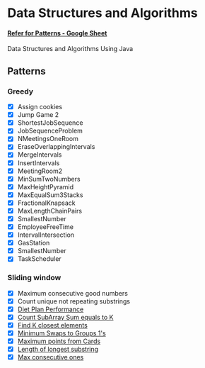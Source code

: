 # Data Structures and Algorithms
#### [Refer for Patterns - Google Sheet](https://docs.google.com/spreadsheets/d/1LZ1iv_OcNELUPwNvCyW4iiO2WFyxTD4V_gcgG0Y32Rc/edit?usp=sharing)
Data Structures and Algorithms Using Java

## Patterns

### Greedy
- [X] Assign cookies
- [X] Jump Game 2
- [X] ShortestJobSequence
- [X] JobSequenceProblem
- [X] NMeetingsOneRoom
- [X] EraseOverlappingIntervals
- [X] MergeIntervals
- [X] InsertIntervals
- [X] MeetingRoom2
- [X] MinSumTwoNumbers
- [X] MaxHeightPyramid
- [X] MaxEqualSum3Stacks
- [X] FractionalKnapsack
- [X] MaxLengthChainPairs
- [X] SmallestNumber
- [X] EmployeeFreeTime
- [X] IntervalIntersection
- [X] GasStation
- [X] SmallestNumber
- [X] TaskScheduler

### Sliding window
- [X] Maximum consecutive good numbers
- [X] Count unique not repeating substrings
- [X] [Diet Plan Performance](https://takeuforward.org/plus/dsa/problems/diet-plan-performance)
- [X] [Count SubArray Sum equals to K](https://takeuforward.org/plus/dsa/problems/count-subarrays-with-given-sum)
- [X] [Find K closest elements](https://leetcode.com/problems/find-k-closest-elements/)
- [X] [Minimum Swaps to Groups 1's](https://takeuforward.org/plus/dsa/problems/minimum-swaps-to-group-all-1s-together)
- [X] [Maximum points from Cards](https://leetcode.com/problems/maximum-points-you-can-obtain-from-cards/description/)
- [X] [Length of longest substring](https://leetcode.com/problems/longest-substring-without-repeating-characters/description/)
- [X] [Max consecutive ones](https://takeuforward.org/plus/dsa/sliding-window-and-2-pointer/longest-and-smallest-window-problems/max-consecutive-ones-iii)
